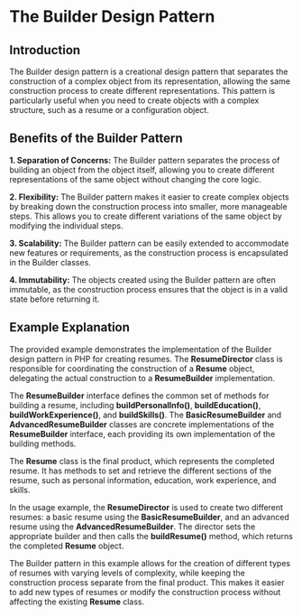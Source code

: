 # The Builder Design Pattern

## Introduction

The Builder design pattern is a creational design pattern that separates the construction of a complex object from its representation, allowing the same construction process to create different representations. This pattern is particularly useful when you need to create objects with a complex structure, such as a resume or a configuration object.

## Benefits of the Builder Pattern

**1. Separation of Concerns:** The Builder pattern separates the process of building an object from the object itself, allowing you to create different representations of the same object without changing the core logic.

**2. Flexibility:** The Builder pattern makes it easier to create complex objects by breaking down the construction process into smaller, more manageable steps. This allows you to create different variations of the same object by modifying the individual steps.

**3. Scalability:** The Builder pattern can be easily extended to accommodate new features or requirements, as the construction process is encapsulated in the Builder classes.

**4. Immutability:** The objects created using the Builder pattern are often immutable, as the construction process ensures that the object is in a valid state before returning it.

## Example Explanation

The provided example demonstrates the implementation of the Builder design pattern in PHP for creating resumes. The **ResumeDirector** class is responsible for coordinating the construction of a **Resume** object, delegating the actual construction to a **ResumeBuilder** implementation.

The **ResumeBuilder** interface defines the common set of methods for building a resume, including **buildPersonalInfo()**, **buildEducation()**, **buildWorkExperience()**, and **buildSkills()**. The **BasicResumeBuilder** and **AdvancedResumeBuilder** classes are concrete implementations of the **ResumeBuilder** interface, each providing its own implementation of the building methods.

The **Resume** class is the final product, which represents the completed resume. It has methods to set and retrieve the different sections of the resume, such as personal information, education, work experience, and skills.

In the usage example, the **ResumeDirector** is used to create two different resumes: a basic resume using the **BasicResumeBuilder**, and an advanced resume using the **AdvancedResumeBuilder**. The director sets the appropriate builder and then calls the **buildResume()** method, which returns the completed **Resume** object.

The Builder pattern in this example allows for the creation of different types of resumes with varying levels of complexity, while keeping the construction process separate from the final product. This makes it easier to add new types of resumes or modify the construction process without affecting the existing **Resume** class.
